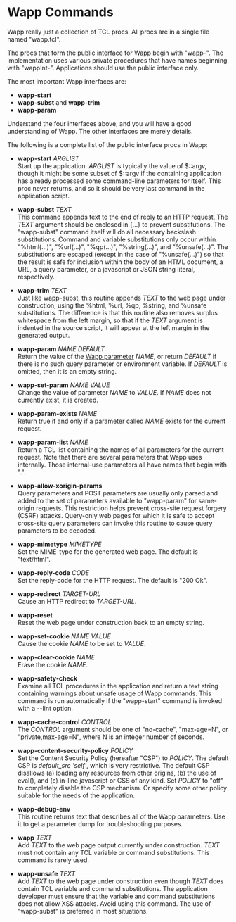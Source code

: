 Wapp Commands
=============

Wapp really just a collection of TCL procs.  All procs are in a single file
named "wapp.tcl".

The procs that form the public interface for Wapp begin with "wapp-".  The
implementation uses various private procedures that have names beginning
with "wappInt-".  Applications should use the public interface only.

The most important Wapp interfaces are:

  +  **wapp-start**
  +  **wapp-subst** and **wapp-trim**
  +  **wapp-param**

Understand the four interfaces above, and you will have a good understanding
of Wapp.  The other interfaces are merely details.

The following is a complete list of the public interface procs in Wapp:

  +  **wapp-start** _ARGLIST_  
     Start up the application.  _ARGLIST_ is typically the value of $::argv,
     though it might be some subset of $::argv if the containing application
     has already processed some command-line parameters for itself.  This
     proc never returns, and so it should be very last command in the application
     script.

  +  **wapp-subst** _TEXT_  
     This command appends text to the end of reply to an HTTP request.
     The _TEXT_ argument should be enclosed in {...} to prevent substitutions.
     The "wapp-subst" command itself will do all necessary backslash
     substitutions.  Command and variable substitutions only occur within
     "%html(...)", "%url(...)", "%qp(...)", "%string(...)", and
     "%unsafe(...)".  The substitutions are escaped (except in the case of
     "%unsafe(...)") so that the result is safe for inclusion within the
     body of an HTML document, a URL, a query parameter, or a javascript or
     JSON string literal, respectively.

  +  **wapp-trim** _TEXT_  
     Just like wapp-subst, this routine appends _TEXT_ to the web page
     under construction, using the %html, %url, %qp, %string, and %unsafe
     substitutions.  The difference is that this routine also removes
     surplus whitespace from the left margin, so that if the _TEXT_
     argument is indented in the source script, it will appear at the
     left margin in the generated output.

  +  **wapp-param** _NAME_ _DEFAULT_  
     Return the value of the [Wapp parameter](params.md) _NAME_,
     or return _DEFAULT_ if there is no such query parameter or environment
     variable.  If _DEFAULT_ is omitted, then it is an empty string.

  +  **wapp-set-param** _NAME_ _VALUE_  
     Change the value of parameter _NAME_ to _VALUE_.  If _NAME_ does not
     currently exist, it is created.

  +  **wapp-param-exists** _NAME_  
     Return true if and only if a parameter called _NAME_ exists for the
     current request.

  +  **wapp-param-list** _NAME_  
     Return a TCL list containing the names of all parameters for the current
     request.  Note that there are several parameters that Wapp uses
     internally.  Those internal-use parameters all have names that begin
     with ".".

  +  **wapp-allow-xorigin-params**  
     Query parameters and POST parameters are usually only parsed and added
     to the set of parameters available to "wapp-param" for same-origin
     requests.  This restriction helps prevent cross-site request forgery
     (CSRF) attacks.  Query-only web pages for which it is safe to accept
     cross-site query parameters can invoke this routine to cause query
     parameters to be decoded.

  +  **wapp-mimetype** _MIMETYPE_  
     Set the MIME-type for the generated web page.  The default is "text/html".

  +  **wapp-reply-code** _CODE_  
     Set the reply-code for the HTTP request.  The default is "200 Ok".

  +  **wapp-redirect** _TARGET-URL_  
     Cause an HTTP redirect to _TARGET-URL_.

  +  **wapp-reset**  
     Reset the web page under construction back to an empty string.

  +  **wapp-set-cookie** _NAME_ _VALUE_  
     Cause the cookie _NAME_ to be set to _VALUE_.

  +  **wapp-clear-cookie** _NAME_  
     Erase the cookie _NAME_.

  +  **wapp-safety-check**  
     Examine all TCL procedures in the application and return a text string
     containing warnings about unsafe usage of Wapp commands.  This command
     is run automatically if the "wapp-start" command is invoked with a --lint
     option.

  +  **wapp-cache-control** _CONTROL_  
     The _CONTROL_ argument should be one of "no-cache", "max-age=N", or
     "private,max-age=N", where N is an integer number of seconds.

  +  **wapp-content-security-policy** _POLICY_  
     Set the Content Security Policy (hereafter "CSP") to _POLICY_.  The
     default CSP is _default\_src 'self'_, which is very restrictive.  The
     default CSP disallows (a) loading any resources from other origins,
     (b) the use of eval(), and (c) in-line javascript or CSS of any kind.
     Set _POLICY_ to "off" to completely disable the CSP mechanism.  Or
     specify some other policy suitable for the needs of the application.

  +  **wapp-debug-env**  
     This routine returns text that describes all of the Wapp parameters.
     Use it to get a parameter dump for troubleshooting purposes.

  +  **wapp** _TEXT_  
     Add _TEXT_ to the web page output currently under construction.  _TEXT_
     must not contain any TCL variable or command substitutions.  This command
     is rarely used.

  +  **wapp-unsafe** _TEXT_  
     Add _TEXT_ to the web page under construction even though _TEXT_ does
     contain TCL variable and command substitutions.  The application developer
     must ensure that the variable and command substitutions does not allow
     XSS attacks.  Avoid using this command.  The use of "wapp-subst" is 
     preferred in most situations.
